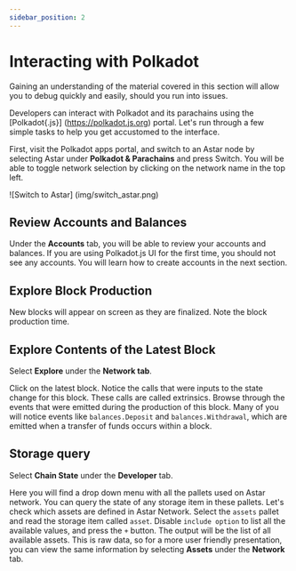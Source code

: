 ```yaml
---
sidebar_position: 2
---
```


# Interacting with Polkadot

Gaining an understanding of the material covered in this section will allow you to debug quickly and easily, should you run into issues. 

Developers can interact with Polkadot and its parachains using the [Polkadot{.js}] (https://polkadot.js.org) portal. Let's run through a few simple tasks to help you get accustomed to the interface. 

First, visit the Polkadot apps portal, and switch to an Astar node by selecting Astar under **Polkadot & Parachains** and press Switch. You will be able to toggle network selection by clicking on the network name in the top left.





![Switch to Astar] (img/switch_astar.png)

## Review Accounts and Balances
Under the **Accounts** tab, you will be able to review your accounts and balances.
If you are using Polkadot.js UI for the first time, you should not see any accounts. You will learn how to create accounts in the next section.

## Explore Block Production
New blocks will appear on screen as they are finalized. Note the block production time.

## Explore Contents of the Latest Block
Select **Explore** under the **Network tab**.

Click on the latest block.
Notice the calls that were inputs to the state change for this block. These calls are called extrinsics.
Browse through the events that were emitted during the production of this block. Many of you will notice events like `balances.Deposit` and `balances.Withdrawal`, which are emitted when a transfer of funds occurs within a block.

## Storage query
Select **Chain State** under the **Developer** tab.

Here you will find a drop down menu with all the pallets used on Astar network. You can query the state of any storage item in these pallets.
Let's check which assets are defined in Astar Network.
Select the `assets` pallet and read the storage item called `asset`. Disable `include option` to list all the available values, and press the `+` button. The output will be the list of all available assets. This is raw data, so for a more user friendly presentation, you can view the same information by selecting **Assets** under the **Network** tab.
